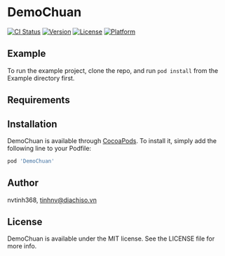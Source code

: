 # DemoChuan

[![CI Status](https://img.shields.io/travis/nvtinh368/DemoChuan.svg?style=flat)](https://travis-ci.org/nvtinh368/DemoChuan)
[![Version](https://img.shields.io/cocoapods/v/DemoChuan.svg?style=flat)](https://cocoapods.org/pods/DemoChuan)
[![License](https://img.shields.io/cocoapods/l/DemoChuan.svg?style=flat)](https://cocoapods.org/pods/DemoChuan)
[![Platform](https://img.shields.io/cocoapods/p/DemoChuan.svg?style=flat)](https://cocoapods.org/pods/DemoChuan)

## Example

To run the example project, clone the repo, and run `pod install` from the Example directory first.

## Requirements

## Installation

DemoChuan is available through [CocoaPods](https://cocoapods.org). To install
it, simply add the following line to your Podfile:

```ruby
pod 'DemoChuan'
```

## Author

nvtinh368, tinhnv@diachiso.vn

## License

DemoChuan is available under the MIT license. See the LICENSE file for more info.
